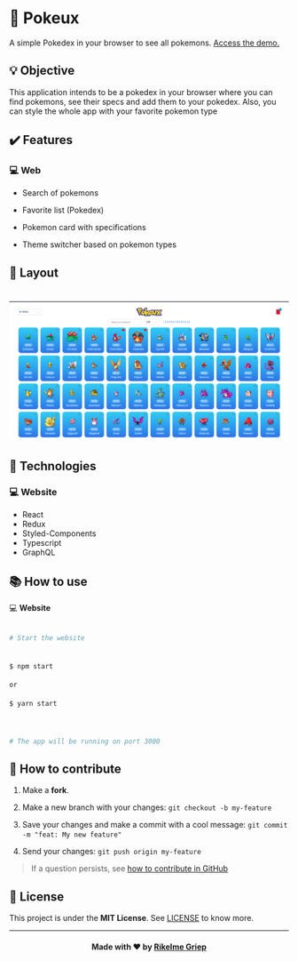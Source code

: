 # **:iphone: Pokeux**

A simple Pokedex in your browser to see all pokemons. [Access the demo.][demo]

## :bulb: Objective

This application intends to be a pokedex in your browser where you can find pokemons, see their specs and add them to your pokedex. Also, you can style the whole app with your favorite pokemon type

## :heavy_check_mark: Features

### :computer: Web

- Search of pokemons

- Favorite list (Pokedex)

- Pokemon card with specifications

- Theme switcher based on pokemon types

## :art: Layout

<h1 align="center">
    <img alt="Layout" title="#Layout" src="./assets/layout.png" />
</h1>

## **:wrench: Technologies**

### :computer: Website

- React
- Redux
- Styled-Components
- Typescript
- GraphQL

## :books: How to use

:computer: **Website**

```sh

# Start the website


$ npm start

or

$ yarn start



# The app will be running on port 3000

```

## :open_book: How to contribute

1. Make a **fork**.

2. Make a new branch with your changes: `git checkout -b my-feature`

3. Save your changes and make a commit with a cool message: `git commit -m "feat: My new feature"`

4. Send your changes: `git push origin my-feature`

> If a question persists, see [how to contribute in GitHub](https://github.com/firstcontributions/first-contributions)

## :memo: License

This project is under the **MIT License**. See [LICENSE][license] to know more.

---

<h4  align="center">

Made with ❤️ by <a  href="https://www.linkedin.com/in/rikelme-griep-b265a51ab"  target="_blank">Rikelme Griep</a>

</h4>

[license]: https://opensource.org/licenses/MIT
[demo]: https://pokeux.vercel.app/
